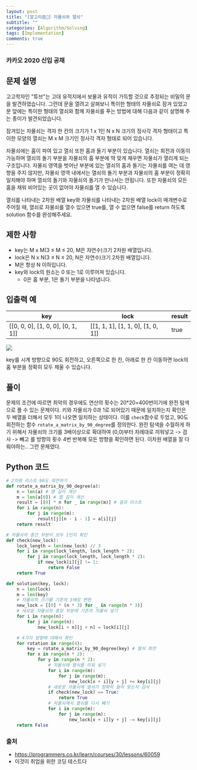 ```yaml
---
layout: post
title: "[알고리즘] 자물쇠와 열쇠"
subtitle: ""
categories: [Algorithm/Solving]
tags: [Implementation]
comments: true
---
```


### 카카오 2020 신입 공채

## 문제 설명
고고학자인 "튜브"는 고대 유적지에서 보물과 유적이 가득할 것으로 추정되는 비밀의 문을 발견하였습니다. 그런데 문을 열려고 살펴보니 특이한 형태의 자물쇠로 잠겨 있었고 문 앞에는 특이한 형태의 열쇠와 함께 자물쇠를 푸는 방법에 대해 다음과 같이 설명해 주는 종이가 발견되었습니다.

잠겨있는 자물쇠는 격자 한 칸의 크기가 1 x 1인 N x N 크기의 정사각 격자 형태이고 특이한 모양의 열쇠는 M x M 크기인 정사각 격자 형태로 되어 있습니다.

자물쇠에는 홈이 파여 있고 열쇠 또한 홈과 돌기 부분이 있습니다. 열쇠는 회전과 이동이 가능하며 열쇠의 돌기 부분을 자물쇠의 홈 부분에 딱 맞게 채우면 자물쇠가 열리게 되는 구조입니다. 자물쇠 영역을 벗어난 부분에 있는 열쇠의 홈과 돌기는 자물쇠를 여는 데 영향을 주지 않지만, 자물쇠 영역 내에서는 열쇠의 돌기 부분과 자물쇠의 홈 부분이 정확히 일치해야 하며 열쇠의 돌기와 자물쇠의 돌기가 만나서는 안됩니다. 또한 자물쇠의 모든 홈을 채워 비어있는 곳이 없어야 자물쇠를 열 수 있습니다.

열쇠를 나타내는 2차원 배열 key와 자물쇠를 나타내는 2차원 배열 lock이 매개변수로 주어질 때, 열쇠로 자물쇠를 열수 있으면 true를, 열 수 없으면 false를 return 하도록 solution 함수를 완성해주세요.

## 제한 사항
* key는 M x M(3 ≤ M ≤ 20, M은 자연수)크기 2차원 배열입니다.
* lock은 N x N(3 ≤ N ≤ 20, N은 자연수)크기 2차원 배열입니다.
* M은 항상 N 이하입니다.
* key와 lock의 원소는 0 또는 1로 이루어져 있습니다.
  * 0은 홈 부분, 1은 돌기 부분을 나타냅니다.

## 입출력 예
| key                               | lock                              | result |
| --------------------------------- | --------------------------------- | ------ |
| [[0, 0, 0], [1, 0, 0], [0, 1, 1]] | [[1, 1, 1], [1, 1, 0], [1, 0, 1]] | true   |

![](https://grepp-programmers.s3.amazonaws.com/files/production/469703690b/79f2f473-5d13-47b9-96e0-a10e17b7d49a.jpg)

key를 시계 방향으로 90도 회전하고, 오른쪽으로 한 칸, 아래로 한 칸 이동하면 lock의 홈 부분을 정확히 모두 채울 수 있습니다.

## 풀이
문제의 조건에 따르면 최악의 경우에도 연산의 횟수는 20*20=400번이기에 완전 탐색으로 풀 수 있는 문제이다. 키와 자물쇠가 0과 1로 되어있기 때문에 일치하는지 확인은 두 배열을 더해서 모두 1이 나오면 일치하는 상태이다. 이를 `check`함수로 두었고, 90도 회전하는 함수 `rotate_a_matrix_by_90_degree`를 정의한다. 완전 탐색을 수월하게 하기 위해서 자물쇠의 크기를 3배이상으로 확대하여 (0,0)부터 차례대로 끼워넣고 -> 검사 -> 빼고 를 방향의 횟수 4번 반복해 모든 방향을 확인하면 된다. 이차원 배열을 잘 다뤄야하는.. 그런 문제였다.

## Python 코드

```python
# 2차원 리스트 90도 회전하기
def rotate_a_matrix_by_90_degree(a):
    n = len(a) # 행 길이 계산
    m = len(a[0]) # 열 길이 계산
    result = [[0] * n for _ in range(m)] # 결과 리스트
    for i in range(n):
        for j in range(m):
            result[j][n - i - 1] = a[i][j]
    return result

# 자물쇠의 중간 부분이 모두 1인지 확인
def check(new_lock):
    lock_length = len(new_lock) // 3
    for i in range(lock_length, lock_length * 2):
        for j in range(lock_length, lock_length * 2):
            if new_lock[i][j] != 1:
                return False
    return True

def solution(key, lock):
    n = len(lock)
    m = len(key)
    # 자물쇠의 크기를 기존의 3배로 변환
    new_lock = [[0] * (n * 3) for _ in range(n * 3)]
    # 새로운 자물쇠의 중앙 부분에 기존의 자물쇠 넣기
    for i in range(n):
        for j in range(n):
            new_lock[i + n][j + n] = lock[i][j]

    # 4가지 방향에 대해서 확인
    for rotation in range(4):
        key = rotate_a_matrix_by_90_degree(key) # 열쇠 회전
        for x in range(n * 2):
            for y in range(n * 2):
                # 자물쇠에 열쇠를 끼워 넣기
                for i in range(m):
                    for j in range(m):
                        new_lock[x + i][y + j] += key[i][j]
                # 새로운 자물쇠에 열쇠가 정확히 들어 맞는지 검사
                if check(new_lock) == True:
                    return True
                # 자물쇠에서 열쇠를 다시 빼기
                for i in range(m):
                    for j in range(m):
                        new_lock[x + i][y + j] -= key[i][j]
    return False
```


### 출처
* <https://programmers.co.kr/learn/courses/30/lessons/60059>
* 이것이 취업을 위한 코딩 테스트다